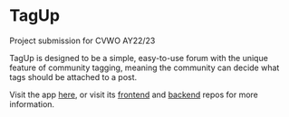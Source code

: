 # TagUp
Project submission for CVWO AY22/23

TagUp is designed to be a simple, easy-to-use forum with the unique feature of community tagging, meaning the community can decide what tags should be attached to a post.

Visit the app [here](https://tagup.onrender.com/), or visit its [frontend](https://github.com/lshaoqin/CVWO_frontend) and [backend](https://github.com/lshaoqin/cvwo_forum_backend) repos for more information.
